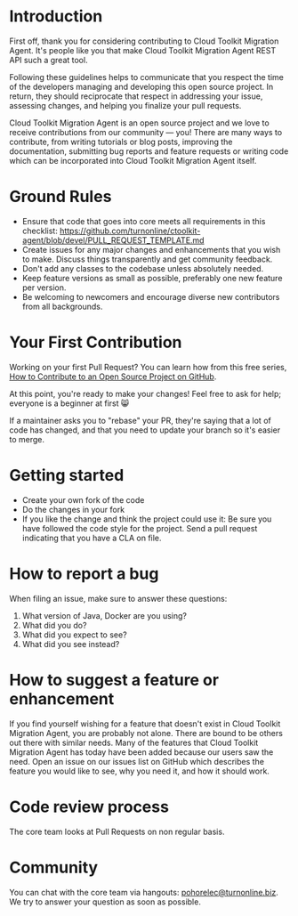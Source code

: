 
# Introduction
First off, thank you for considering contributing to Cloud Toolkit Migration Agent. It's people like you that make Cloud Toolkit Migration Agent REST API such a great tool.

Following these guidelines helps to communicate that you respect the time of the developers managing and developing this open source project. In return, they should reciprocate that respect in addressing your issue, assessing changes, and helping you finalize your pull requests.

Cloud Toolkit Migration Agent is an open source project and we love to receive contributions from our community — you! There are many ways to contribute, from writing tutorials or blog posts, improving the documentation, submitting bug reports and feature requests or writing code which can be incorporated into Cloud Toolkit Migration Agent itself.

# Ground Rules
* Ensure that code that goes into core meets all requirements in this checklist: https://github.com/turnonline/ctoolkit-agent/blob/devel/PULL_REQUEST_TEMPLATE.md
* Create issues for any major changes and enhancements that you wish to make. Discuss things transparently and get community feedback.
* Don't add any classes to the codebase unless absolutely needed.
* Keep feature versions as small as possible, preferably one new feature per version.
* Be welcoming to newcomers and encourage diverse new contributors from all backgrounds.

# Your First Contribution
Working on your first Pull Request? You can learn how from this free series, [How to Contribute to an Open Source Project on GitHub](https://egghead.io/series/how-to-contribute-to-an-open-source-project-on-github).

At this point, you're ready to make your changes! Feel free to ask for help; everyone is a beginner at first 😸

If a maintainer asks you to "rebase" your PR, they're saying that a lot of code has changed, and that you need to update your branch so it's easier to merge.

# Getting started
* Create your own fork of the code
* Do the changes in your fork
* If you like the change and think the project could use it: Be sure you have followed the code style for the project. Send a pull request indicating that you have a CLA on file.

# How to report a bug
When filing an issue, make sure to answer these questions:
1) What version of Java, Docker are you using?
2) What did you do?
3) What did you expect to see?
4) What did you see instead?

# How to suggest a feature or enhancement
If you find yourself wishing for a feature that doesn't exist in Cloud Toolkit Migration Agent, you are probably not alone. There are bound to be others out there with similar needs. Many of the features that Cloud Toolkit Migration Agent has today have been added because our users saw the need. Open an issue on our issues list on GitHub which describes the feature you would like to see, why you need it, and how it should work.

# Code review process
The core team looks at Pull Requests on non regular basis.

# Community
You can chat with the core team via hangouts: pohorelec@turnonline.biz. We try to answer your question as soon as possible.
